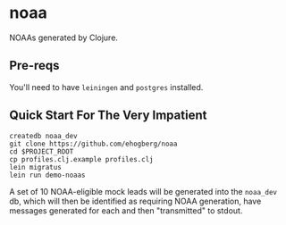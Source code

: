 # noaa

NOAAs generated by Clojure.


## Pre-reqs

You'll need to have `leiningen` and `postgres` installed.



## Quick Start For The Very Impatient

	createdb noaa_dev
	git clone https://github.com/ehogberg/noaa
	cd $PROJECT_ROOT
	cp profiles.clj.example profiles.clj
	lein migratus
	lein run demo-noaas
		
A set of 10 NOAA-eligible mock leads will be generated into the `noaa_dev` db, which 
will then be identified as requiring NOAA generation, have messages generated for each 
and then "transmitted" to stdout.
